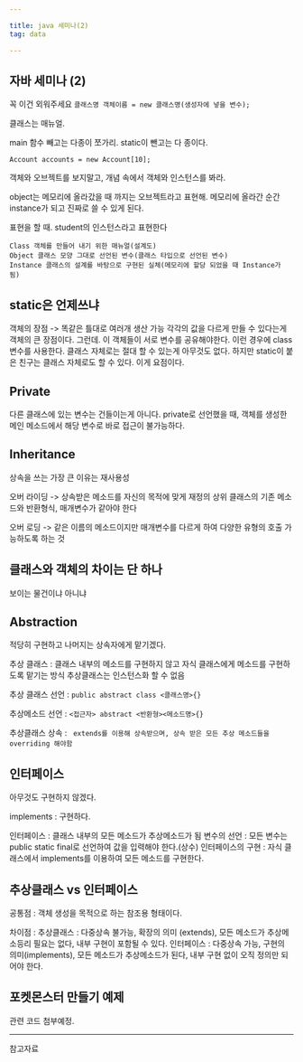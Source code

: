 ```yaml
---

title: java 세미나(2)
tag: data

---
```


## 자바 세미나 (2)

꼭 이건 외워주세요
`클래스명 객체이름 = new 클래스명(생성자에 넣을 변수);`

클래스는 매뉴얼.

main 함수 빼고는 다종이 쪼가리.
static이 뺀고는 다 종이다. 

`Account accounts = new Account[10];`

객체와 오브젝트를 보지말고, 개념 속에서 객체와 인스턴스를 봐라.

object는 메모리에 올라갔을 때 까지는 오브젝트라고 표현해.
메모리에 올라간 순간 instance가 되고 진짜로 쓸 수 있게 된다.

표현을 할 때. student의 인스턴스라고 표현한다

	Class 객체를 만들어 내기 위한 매뉴얼(설계도)
    Object 클래스 모양 그대로 선언된 변수(클래스 타입으로 선언된 변수)
    Instance 클래스의 설계를 바탕으로 구현된 실체(메모리에 할당 되었을 때 Instance가 됨)
    
## static은 언제쓰냐

객체의 장점 -> 똑같은 틀대로 여러개 생산 가능
각각의 값을 다르게 만들 수 있다는게 객체의 큰 장점이다. 그런데. 이 객체들이 서로 변수를 공유해야한다. 이런 경우에 class 변수를 사용한다. 
클래스 자체로는 절대 할 수 있는게 아무것도 없다. 하지만 static이 붙은 친구는 클래스 자체로도 할 수 있다. 이게 요점이다.

## Private

다른 클래스에 있는 변수는 건들이는게 아니다. private로 선언했을 때, 객체를 생성한 메인 메소드에서 해당 변수로 바로 접근이 불가능하다.

## Inheritance

상속을 쓰는 가장 큰 이유는 재사용성

오버 라이딩 -> 상속받은 메소드를 자신의 목적에 맞게 재정의 상위 클래스의 기존 메소드와 반환형식, 매개변수가 같아야 한다 

오버 로딩 -> 같은 이름의 메소드이지만 매개변수를 다르게 하여 다양한 유형의 호출 가능하도록 하는 것

## 클래스와 객체의 차이는 단 하나
보이는 물건이냐 아니냐

## Abstraction

적당히 구현하고 나머지는 상속자에게 맡기겠다.

추상 클래스 : 클래스 내부의 메소드를 구현하지 않고 자식 클래스에게 메소드를 구현하도록 맡기는 방식
추상클래스는 인스턴스화 할 수 없음

추상 클래스 선언 : `public abstract class <클래스명>{}`

추상메소드 선언 : `<접근자> abstract <반환형><메소드명>{}`

추상클래스 상속 : ` extends를 이용해 상속받으며, 상속 받은 모든 추상 메소드들을 overriding 해야함`


## 인터페이스

아무것도 구현하지 않겠다.

implements : 구현하다.

인터페이스 : 클래스 내부의 모든 메소드가 추상메소드가 됨
변수의 선언 : 모든 변수는 public static final로 선언하여 값을 입력해야 한다.(상수)
인터페이스의 구현 : 자식 클래스에서 implements를 이용하여 모든 메소드를 구현한다.

## 추상클래스 vs 인터페이스

공통점 : 객체 생성을 목적으로 하는 참조용 형태이다.

차이점 : 
추상클래스 : 다중상속 불가능, 확장의 의미 (extends), 모든 메소드가 추상메소등리 필요는 없다, 내부 구현이 포함될 수 있다.
인터페이스 : 다중상속 가능, 구현의 의미(implements), 모든 메소드가 추상메소드가 된다, 내부 구현 없이 오직 정의만 되어야 한다.

## 포켓몬스터 만들기 예제

관련 코드 첨부예정.









- - -
 
참고자료 

